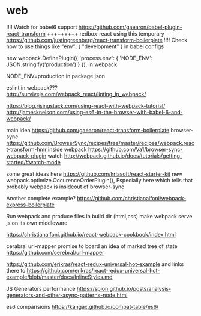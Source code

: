 ﻿# web

!!!! Watch for babel6 support https://github.com/gaearon/babel-plugin-react-transform
+++++++++ redbox-react
using this temporary
https://github.com/justingreenberg/react-transform-boilerplate
!!!! Check how to use things like
"env": {
  "development"
} 
in babel configs

new webpack.DefinePlugin({
      'process.env': {
        'NODE_ENV': JSON.stringify('production')
      }
    }),
in webpack

NODE_ENV=production in package.json

eslint in webpack???
http://survivejs.com/webpack_react/linting_in_webpack/


https://blog.risingstack.com/using-react-with-webpack-tutorial/
http://jamesknelson.com/using-es6-in-the-browser-with-babel-6-and-webpack/

main idea https://github.com/gaearon/react-transform-boilerplate
browser-sync https://github.com/BrowserSync/recipes/tree/master/recipes/webpack.react-transform-hmr
inside webpack https://github.com/Va1/browser-sync-webpack-plugin
watch http://webpack.github.io/docs/tutorials/getting-started/#watch-mode

some great ideas here https://github.com/kriasoft/react-starter-kit
    new webpack.optimize.OccurenceOrderPlugin(),
Especially here which tells that probably webpack is insideout of browser-sync

Another complete example?
https://github.com/christianalfoni/webpack-express-boilerplate

Run webpack and produce files in build dir (html,css)
make webpack serve js on its own middleware

https://christianalfoni.github.io/react-webpack-cookbook/index.html

cerabral url-mapper promise to board an idea of marked tree of state
https://github.com/cerebral/url-mapper

https://github.com/erikras/react-redux-universal-hot-example
and links there to
https://github.com/erikras/react-redux-universal-hot-example/blob/master/docs/InlineStyles.md

  JS Generators performance
https://spion.github.io/posts/analysis-generators-and-other-async-patterns-node.html

es6 comparisions
https://kangax.github.io/compat-table/es6/